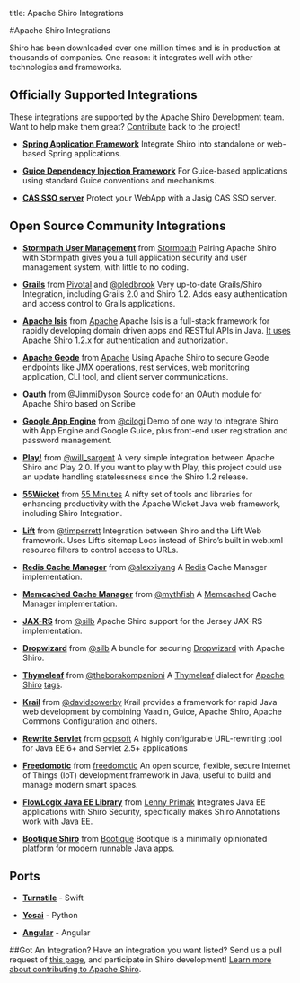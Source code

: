 title: Apache Shiro Integrations

#Apache Shiro Integrations

Shiro has been downloaded over one million times and is in production at thousands of companies. One reason: it integrates well with other technologies and frameworks. 


## Officially Supported Integrations
These integrations are supported by the Apache Shiro Development team. Want to help make them great? [Contribute](how-to-contribute.html) back to the project!

* **[Spring Application Framework](spring.html)** Integrate Shiro into standalone or web-based Spring applications.

* **[Guice Dependency Injection Framework](guice.html)** For Guice-based applications using standard Guice conventions and mechanisms.

* **[CAS SSO server](cas.html)** Protect your WebApp with a Jasig CAS SSO server. 


## Open Source Community Integrations

* **[Stormpath User Management](https://stormpath.com/blog/user-management-java-web-apps-stormpath-and-apache-shiro)** from [Stormpath](https://stormpath.com/)
Pairing Apache Shiro with Stormpath gives you a full application security and user management system, with little to no coding.

* **[Grails](https://grails.org/plugins/shiro)** from [Pivotal](https://grails.org/) and [@pledbrook](https://twitter.com/@pledbrook)
Very up-to-date Grails/Shiro Integration, including Grails 2.0 and Shiro 1.2. Adds easy authentication and access control to Grails applications. 

* **[Apache Isis](http://isis.apache.org)** from [Apache](http://apache.org/) 
Apache Isis is a full-stack framework for rapidly developing domain driven apps and RESTful APIs in Java.  [It uses Apache Shiro](http://isis.apache.org/documentation.html#security) 1.2.x for authentication and authorization.

* **[Apache Geode](http://geode.apache.org/)** from [Apache](http://apache.org/)
Using Apache Shiro to secure Geode endpoints like JMX operations, rest services, web monitoring application, CLI tool, and client server communications.

* **[Oauth](https://github.com/FeedTheCoffers/shiro-oauth)** from [@JimmiDyson](https://twitter.com/@JimmiDyson)
Source code for an OAuth module for Apache Shiro based on Scribe

* **[Google App Engine](https://github.com/cilogi/gaeshiro)** from [@cilogi](https://twitter.com/@cilogi)
Demo of one way to integrate Shiro with App Engine and Google Guice, plus front-end user registration and password management.

* **[Play!](https://github.com/wsargent/play-shiro)** from [@will_sargent](https://twitter.com/@will_sargent)
A very simple integration between Apache Shiro and Play 2.0. If you want to play with Play, this project could use an update handling statelessness since the Shiro 1.2 release. 

* **[55Wicket](https://github.com/55minutes/fiftyfive-wicket)** from [55 Minutes](http://55minutes.com)
A nifty set of tools and libraries for enhancing productivity with the Apache Wicket Java web framework, including Shiro Integration.

* **[Lift](https://github.com/timperrett/lift-shiro)** from [@timperrett](https://twitter.com/@timperrett)
Integration between Shiro and the Lift Web framework. Uses Lift’s sitemap Locs instead of Shiro’s built in web.xml resource filters to control access to URLs. 

* **[Redis Cache Manager](https://github.com/alexxiyang/shiro-redis)** from [@alexxiyang](https://github.com/alexxiyang)
A [Redis](http://redis.io/) Cache Manager implementation.

* **[Memcached Cache Manager](https://github.com/mythfish/shiro-memcached)** from [@mythfish](https://github.com/mythfish)
A [Memcached](https://memcached.org/) Cache Manager implementation.

* **[JAX-RS](https://github.com/silb/shiro-jersey)** from [@silb](https://github.com/silb)
Apache Shiro support for the Jersey JAX-RS implementation.

* **[Dropwizard](https://github.com/silb/dropwizard-shiro)** from [@silb](https://github.com/silb)
A bundle for securing [Dropwizard](http://www.dropwizard.io/) with Apache Shiro.

* **[Thymeleaf](https://github.com/theborakompanioni/thymeleaf-extras-shiro)** from [@theborakompanioni](https://github.com/theborakompanioni)
A [Thymeleaf](http://www.thymeleaf.org/) dialect for [Apache Shiro](https://shiro.apache.org) [tags](https://shiro.apache.org/tags).

* **[Krail](https://github.com/davidsowerby/krail)** from [@davidsowerby](https://github.com/davidsowerby)
Krail provides a framework for rapid Java web development by combining Vaadin, Guice, Apache Shiro, Apache Commons Configuration and others.

* **[Rewrite Servlet](https://github.com/ocpsoft/rewrite/tree/master/security-integration-shiro)** from [ocpsoft](http://www.ocpsoft.org/rewrite/)
A highly configurable URL-rewriting tool for Java EE 6+ and Servlet 2.5+ applications

* **[Freedomotic](http://freedomotic-developer-manual.readthedocs.io/en/latest/plugins/security.html)** from [freedomotic](http://www.freedomotic.com)
An open source, flexible, secure Internet of Things (IoT) development framework in Java, useful to build and manage modern smart spaces.

* **[FlowLogix Java EE Library](https://github.com/flowlogix/flowlogix/tree/master/flowlogix-jee)** from [Lenny Primak](https://twitter.com/lprimak)
Integrates Java EE applications with Shiro Security, specifically makes Shiro Annotations work with Java EE.

* **[Bootique Shiro](https://github.com/bootique/bootique-shiro)** from [Bootique](https://github.com/bootique/bootique)
Bootique is a minimally opinionated platform for modern runnable Java apps.


## Ports

* **[Turnstile](https://github.com/stormpath/Turnstile)** - Swift

* **[Yosai](https://github.com/YosaiProject/yosai)** - Python

* **[Angular](https://github.com/gnavarro77/angular-shiro)** - Angular

##Got An Integration?
Have an integration you want listed? Send us a pull request of [this page](https://github.com/apache/shiro-site/blob/master/integration.md), and participate in Shiro development! [Learn more about contributing to Apache Shiro](how-to-contribute.html).
<input type="hidden" id="ghEditPage" value="integration.md"></input>
